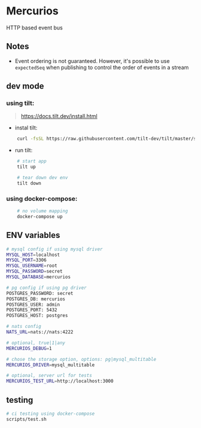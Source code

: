 # Mercurios

HTTP based event bus

## Notes

-   Event ordering is not guaranteed. However, it's possible to use `expectedSeq` when publishing to control the order of events in a stream

## dev mode

### using tilt:

> https://docs.tilt.dev/install.html

-   instal tilt:

```sh
    curl -fsSL https://raw.githubusercontent.com/tilt-dev/tilt/master/scripts/install.sh | bash
```

-   run tilt:

```sh
    # start app
    tilt up

    # tear down dev env
    tilt down
```

### using docker-compose:

```sh
    # no volume mapping
    docker-compose up
```

## ENV variables

```sh
# mysql config if using mysql driver
MYSQL_HOST=localhost
MYSQL_PORT=3306
MYSQL_USERNAME=root
MYSQL_PASSWORD=secret
MYSQL_DATABASE=mercurios

# pg config if using pg driver
POSTGRES_PASSWORD: secret
POSTGRES_DB: mercurios
POSTGRES_USER: admin
POSTGRES_PORT: 5432
POSTGRES_HOST: postgres

# nats config
NATS_URL=nats://nats:4222

# optional, true|1|any
MERCURIOS_DEBUG=1

# chose the storage option, options: pg|mysql_multitable
MERCURIOS_DRIVER=mysql_multitable

# optional, server url for tests
MERCURIOS_TEST_URL=http://localhost:3000
```

## testing

```sh
# ci testing using docker-compose
scripts/test.sh
```
